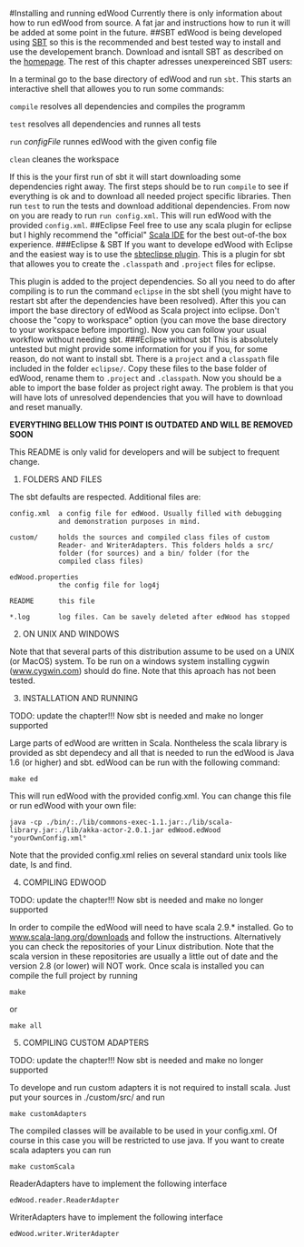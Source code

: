 #Installing and running edWood
Currently there is only information about how to run edWood from source. A fat
jar and instructions how to run it will be added at some point in the future.
##SBT
edWood is being developed using [SBT](http://www.scala-sbt.org/) so this is the
recommended and best tested way to install and use the developement branch.
Download and isntall SBT as described on the 
[homepage](http://www.scala-sbt.org/release/docs/Getting-Started/Setup.html).
The rest of this chapter adresses unexpereinced SBT users:

In a terminal go to the base directory of edWood and run `sbt`. This starts an
interactive shell that allowes you to run some commands:

`compile` resolves all dependencies and compiles the programm

`test`    resolves all dependencies and runnes all tests

`run` *configFile* runnes edWood with the given config file

`clean`   cleanes the workspace

If this is the your first run of sbt it will start downloading some 
dependencies right away.
The first steps should be to run `compile` to see if everything is ok and to
download all needed project specific libraries. Then run `test` to run the tests
and download additional dependencies.
From now on you are ready to run `run config.xml`. This will run edWood with the
provided `config.xml`.
##Eclipse
Feel free to use any scala plugin for eclipse but I highly recommend the 
"official" [Scala IDE](http://scala-ide.org/) for the best out-of-the box
experience.
###Eclipse & SBT
If you want to develope edWood with Eclipse and the easiest way is to use the
[sbteclipse plugin](https://github.com/typesafehub/sbteclipse). This is a 
plugin for sbt that allowes you to create the `.classpath` and `.project` files
for eclipse.

This plugin is added to the project dependencies. So all you need to do after
compiling is to run the command `eclipse` in the sbt shell (you might have to
restart sbt after the dependencies have been resolved). After this you can
import the base directory of edWood as Scala project into eclipse. Don't choose
the "copy to workspace" option (you can move the base directory to your 
workspace before importing).
Now you can follow your usual workflow without needing sbt. 
###Eclipse without sbt
This is absolutely untested but might provide some information for you if you,
for some reason, do not want to install sbt. There is a `project` and a
`classpath` file included in the folder `eclipse/`. Copy these files to the 
base folder of edWood, rename them to `.project` and `.classpath`. Now you
should be a able to import the base folder as project right away. The problem
is that you will have lots of unresolved dependencies that you will have to
download and reset manually.


__EVERYTHING BELLOW THIS POINT IS OUTDATED AND WILL BE REMOVED SOON__

This README is only valid for developers and will be subject to
frequent change.

1) FOLDERS AND FILES

The sbt defaults are respected. Additional files are:

    config.xml  a config file for edWood. Usually filled with debugging
                and demonstration purposes in mind.

    custom/     holds the sources and compiled class files of custom
                Reader- and WriterAdapters. This folders holds a src/
                folder (for sources) and a bin/ folder (for the 
                compiled class files)

    edWood.properties
                the config file for log4j

    README      this file

    *.log       log files. Can be savely deleted after edWood has stopped

2) ON UNIX AND WINDOWS

Note that that several parts of this distribution assume to be used
on a UNIX (or MacOS) system. To be run on a windows system installing
cygwin (www.cygwin.com) should do fine. Note that this aproach has
not been tested.


3) INSTALLATION AND RUNNING

TODO: update the chapter!!! Now sbt is needed and make no longer supported

Large parts of edWood are written in Scala. Nontheless the scala library 
is provided as sbt dependecy and all that is needed to run the edWood is 
Java 1.6 (or higher) and sbt.
edWood can be run with the following command:
    
    make ed

This will run edWood with the provided config.xml. You can change this 
file or run edWood with your own file:

    java -cp ./bin/:./lib/commons-exec-1.1.jar:./lib/scala-library.jar:./lib/akka-actor-2.0.1.jar edWood.edWood °yourOwnConfig.xml°

Note that the provided config.xml relies on several standard unix
tools like date, ls and find.


4) COMPILING EDWOOD

TODO: update the chapter!!! Now sbt is needed and make no longer supported

In order to compile the edWood will need to have scala 2.9.\*
installed. Go to www.scala-lang.org/downloads and follow the
instructions. Alternatively you can check the repositories of your
Linux distribution. Note that the scala version in these repositories
are usually a little out of date and the version 2.8 (or lower) will
NOT work.
Once scala is installed you can compile the full project by running

    make

or

    make all


5) COMPILING CUSTOM ADAPTERS

TODO: update the chapter!!! Now sbt is needed and make no longer supported

To develope and run custom adapters it is not required to install
scala. Just put your sources in ./custom/src/ and run

    make customAdapters

The compiled classes will be available to be used in your config.xml.
Of course in this case you will be restricted to use java. If you
want to create scala adapters you can run

    make customScala

ReaderAdapters have to implement the following interface 
    
    edWood.reader.ReaderAdapter

WriterAdapters have to implement the following interface

    edWood.writer.WriterAdapter

